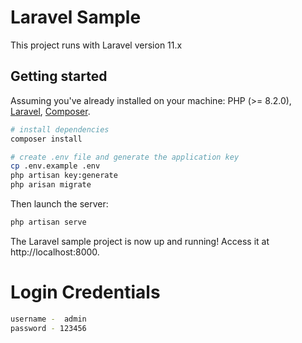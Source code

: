 # Laravel Sample

This project runs with Laravel version 11.x

## Getting started

Assuming you've already installed on your machine: PHP (>= 8.2.0), [Laravel](https://laravel.com), [Composer](https://getcomposer.org).

``` bash
# install dependencies
composer install

# create .env file and generate the application key
cp .env.example .env
php artisan key:generate
php arisan migrate
```

Then launch the server:

``` bash
php artisan serve
```

The Laravel sample project is now up and running! Access it at http://localhost:8000.

# Login Credentials

``` bash
username -  admin
password - 123456
```
